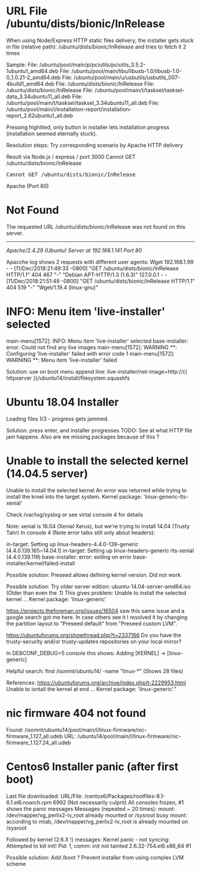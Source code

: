 # URL File /ubuntu/dists/bionic/InRelease

When using Node/Express HTTP static files delivery, the installer gets stuck
in file (relative path): /ubuntu/dists/bionic/InRelease and tries to fetch it
2 times

Sample:
File: /ubuntu/pool/main/p/pciutils/pciutils_3.5.2-1ubuntu1_amd64.deb
File: /ubuntu/pool/main/libu/libusb-1.0/libusb-1.0-0_1.0.21-2_amd64.deb
File: /ubuntu/pool/main/u/usbutils/usbutils_007-4build1_amd64.deb
File: /ubuntu/dists/bionic/InRelease
File: /ubuntu/dists/bionic/InRelease
File: /ubuntu/pool/main/t/tasksel/tasksel-data_3.34ubuntu11_all.deb
File: /ubuntu/pool/main/t/tasksel/tasksel_3.34ubuntu11_all.deb
File: /ubuntu/pool/main/i/installation-report/installation-report_2.62ubuntu1_all.deb

Pressing highlited, only button <Cancel> in installer lets installation progress
(installation seemed eternally stuck).

Resolution steps: Try corresponding scenario by Apache HTTP delivery

Result via Node.js / express / port 3000
Cannot GET /ubuntu/dists/bionic/InRelease

<!DOCTYPE html>
<html lang="en">
<head>
<meta charset="utf-8">
<title>Error</title>
</head>
<body>
<pre>Cannot GET /ubuntu/dists/bionic/InRelease</pre>
</body>
</html>

Apache (Port 80)

<!DOCTYPE HTML PUBLIC "-//IETF//DTD HTML 2.0//EN">
<html><head>
<title>404 Not Found</title>
</head><body>
<h1>Not Found</h1>
<p>The requested URL /ubuntu/dists/bionic/InRelease was not found on this server.</p>
<hr>
<address>Apache/2.4.29 (Ubuntu) Server at 192.168.1.141 Port 80</address>
</body></html>

Apacche log shows 2 requests with different user agents:  Wget
192.168.1.99 - - [11/Dec/2018:21:49:33 -0800] "GET /ubuntu/dists/bionic/InRelease HTTP/1.1" 404 467 "-" "Debian APT-HTTP/1.3 (1.6.3)"
127.0.0.1 - - [11/Dec/2018:21:51:49 -0800] "GET /ubuntu/dists/bionic/InRelease HTTP/1.1" 404 519 "-" "Wget/1.19.4 (linux-gnu)"

# INFO: Menu item 'live-installer' selected

main-menu[1572]: INFO: Menu item 'live-installer' selected
base-installer: error: Could not find any live images
main-menu[1572]: WARNING **: Configuring 'live-installer' failed with error code 1
main-menu[1572]: WARNING **:  Menu item 'live-installer' failed

Solution: use on boot menu append line: 
live-installer/net-image=http://{{ httpserver }}/ubuntu14/install/filesystem.squashfs

# Ubuntu 18.04 Installer

Loading files 1/3 - progress gets jammed.

Solution: press enter, and installer progresses
TODO: See at what HTTP file jam happens. Also are we missing packages because of this ?

# Unable to install the selected kernel (14.04.5 server)

Unable to install the selected kernel
An error was returned while trying to install the krnel into the target system.
Kernel package: 'linux-generic-lts-xenial'

Check /var/log/syslog or see virtal console 4 for details

Note: xenial is 16.04 (Xenial Xerus), but we're trying to install 14.04 (Trusty Tahr)
In console 4 (Note error talks still only about headers):

in-target: Setting up linux-headers-4.4.0-139-generic (4.4.0.139.165~14.04.1)
in-target: Setting up linux-headers-generic-lts-xenial (4.4.0.139.119)
base-installer: error: exiting on error base-installer/kernel/failed-install

Possible solution: Preseed allows defining kernel version. Did not work

Possible solution: Try older server edition: ubuntu-14.04-server-amd64.iso (Older than even the .1)
This gives problem: Unable to install the selected kernel
...
Kernel package: 'linux-generic'

https://projects.theforeman.org/issues/16504
 saw this same issue and a google search got me here. In case others see it I resolved it by changing the partition layout to "Preseed default" from "Preseed custom LVM".
 
https://ubuntuforums.org/showthread.php?t=2337166
Do you have the trusty-security and/or trusty-updates repositories on your local mirror? 

In DEBCONF_DEBUG=5 console this shows: Adding [KERNEL] -> [linux-generic]

Helpful search: find /isomnt/ubuntu14/ -name "linux-*" (Shows 28 files)

References:
https://ubuntuforums.org/archive/index.php/t-2229953.html  Unable to isntall the kernel at end ... Kernel package: 'linux-generic'."

# nic firmware 404 not found

Found: /isomnt/ubuntu14/pool/main/l/linux-firmware/nic-firmware_1.127_all.udeb
URL:          /ubuntu14/pool/main/l/linux-firmware/nic-firmware_1.127.24_all.udeb

# Centos6 Installer panic (after first boot)

Last file downloaded: URL/File: /centos6/Packages/rootfiles-8.1-6.1.el6.noarch.rpm 6992 (Not necessarily culprit)
All consoles frozen, #1 shows the panic messages
Messages (repeated ~ 20 times):
mount: /dev/mapper/vg_perlix2-lv_root already mounted or /sysroot busy
mount: according to mtab, /dev/mapper/vg_perlix2-lv_root is already mounted on /sysroot

Followed by kernel (2.6.X !) messages: 
Kernel panic - not syncing: Attempted to kill init!
Pid: 1, comm: init not tainted 2.6.32-754.el6.x86_64 #1

Possible solution: Add /boot ? Prevent installer from using complex LVM scheme
